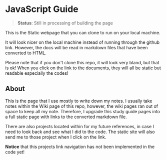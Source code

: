 # JavaScript Guide

> **Status**: Still in processing of building the page

This is the Static webpage that you can clone to run on your local machine.

It will look nicer on the local machine instead of running through the github link. However, the docs will be read in markdown files that have been converted to HTML.

Please note that if you don't clone this repo, it will look very bland, but that is ok! When you click on the link to the documents, they will all be static but readable especially the codes!

## About

This is the page that I use mostly to write down my notes. I usually take notes within the Wiki page of this repo, however, the wiki pages ran out of space to keep all my note. Therefore, I upgrade this study guide pages into a full static page with links to the converted markdown file.

There are also projects located within for my future references, in case I need to look back and see what I did to the code. The static site will also send me to those project when I click on the link.

**Notice** that this projects link navigation has not been implemented in the code yet!